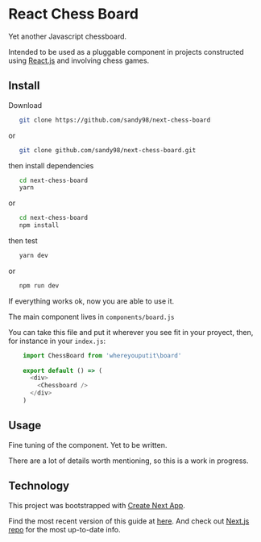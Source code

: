 # React Chess Board

Yet another Javascript chessboard.

Intended to be used as a pluggable component in projects constructed using [React.js](https://reactjs.org/)
 and involving chess games.


## Install

Download
```sh
   git clone https://github.com/sandy98/next-chess-board
```
or
```sh
   git clone github.com/sandy98/next-chess-board.git
```
then install dependencies
```sh
   cd next-chess-board
   yarn
```
or
```sh
   cd next-chess-board
   npm install
```
then test
```sh
   yarn dev
```
or
```sh
   npm run dev
```

If everything works ok, now you are able to use it.

The main component lives in `components/board.js`

You can take this file and put it wherever you see fit in your proyect, then, for instance in your `index.js`:

```js  
    import ChessBoard from 'whereyouputit\board'
    
    export default () => (
      <div>
        <Chessboard />
      </div>
    )
```

## Usage

Fine tuning of the component.
Yet to be written.

There are a lot of details worth mentioning, so this is a work in progress.

## Technology

This project was bootstrapped with [Create Next App](https://github.com/segmentio/create-next-app).

Find the most recent version of this guide at [here](https://github.com/segmentio/create-next-app/blob/master/lib/templates/default/README.md). And check out [Next.js repo](https://github.com/zeit/next.js) for the most up-to-date info.

